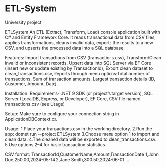# ETL-System
University project

ETLSystem
An ETL (Extract, Transform, Load) console application built with C# and Entity Framework Core.
It reads transactional data from CSV files, applies transformations, cleans invalid data, exports the results to a new CSV, and upserts the processed data into a SQL database.

Features: 
Import transactions from CSV (transactions.csv), 
Transform/Clean invalid or inconsistent records,
Upsert data into SQL Server via EF Core (insert new or update existing by TransactionId),
Export clean dataset to clean_transactions.csv,
Reports through menu options:Total number of transactions, Sum of transaction amounts, Largest transaction details (ID, Customer, Amount, Date).

Installation: 
Requirements- .NET 9 SDK (or project’s target version), SQL Server (LocalDB, Express, or Developer), EF Core, CSV file named transactions.csv (see Usage)

Setup: 
Make sure to configure your connection string in ApplicationDBContext.cs.

Usage: 
1.Place your transactions.csv in the working directory.
2.Run the app:
dotnet run --project ETLSystem
3.Choose menu option 1 to import and clean data.
4.The cleaned data will be exported to clean_transactions.csv.
5.Use options 2–4 for basic transaction statistics.

CSV format: 
TransactionId,CustomerName,Amount,TransactionDate
1,John Doe,250.00,2024-05-14
2,Jane Smith,300.50,2024-06-01
...

